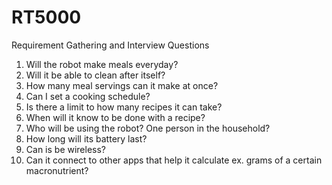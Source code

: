 # RT5000
Requirement Gathering and Interview Questions 

1. Will the robot  make meals everyday?
2. Will it be able to clean after itself?
3. How many meal servings can it make at once?
4. Can I set a cooking schedule?
5. Is there a limit to how many recipes it can take?
6. When will it know to be done with a recipe?
7. Who will be using the robot? One person in the household?
8. How long will its battery last?
9. Can is be wireless?
10. Can it connect to other apps that help it calculate ex. grams of a certain macronutrient?
    
